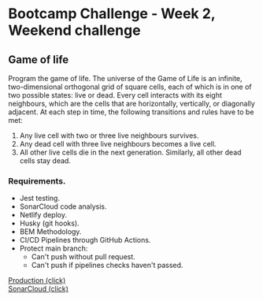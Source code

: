 # Bootcamp Challenge - Week 2, Weekend challenge

## Game of life

Program the game of life. The universe of the Game of Life is an infinite, two-dimensional orthogonal grid of square cells, each of which is in one of two possible states: live or dead. Every cell interacts with its eight neighbours, which are the cells that are horizontally, vertically, or diagonally adjacent. At each step in time, the following transitions and rules have to be met:

1. Any live cell with two or three live neighbours survives.
2. Any dead cell with three live neighbours becomes a live cell.
3. All other live cells die in the next generation. Similarly, all other dead cells stay dead.

### Requirements.

- Jest testing.
- SonarCloud code analysis.
- Netlify deploy.
- Husky (git hooks).
- BEM Methodology.
- CI/CD Pipelines through GitHub Actions.
- Protect main branch:
  - Can't push without pull request.
  - Can't push if pipelines checks haven't passed.

[Production (click)](https://202301-w2chwe-joaquin-godoy.netlify.app/) <br>
[SonarCloud (click)](https://sonarcloud.io/summary/new_code?id=JoaccoG_202301-w2chwe-joaquin-godoy)

